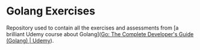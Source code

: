 # Golang Exercises
Repository used to contain all the exercises and assessments from [a brilliant Udemy course about Golang]([Go: The Complete Developer's Guide (Golang) | Udemy](https://www.udemy.com/course/go-the-complete-developers-guide/)).
